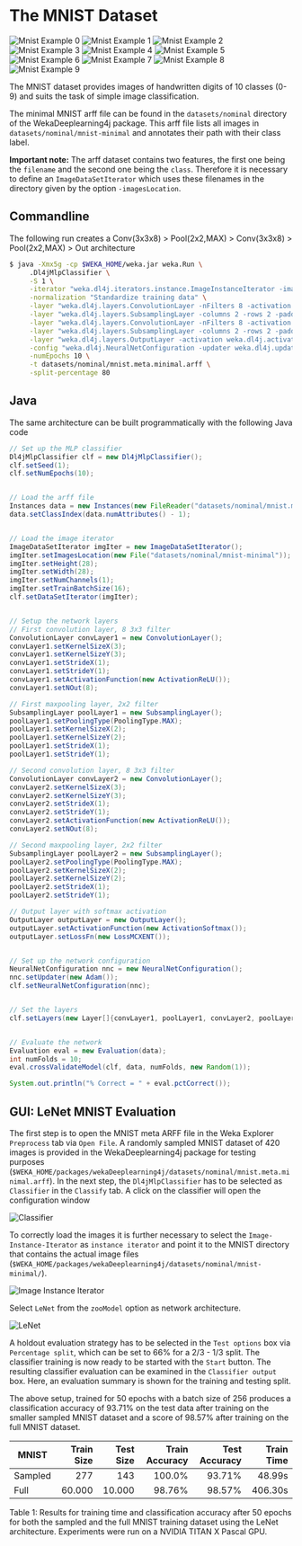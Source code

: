 # The MNIST Dataset
  
![Mnist Example 0](../img/mnist/img_11854_0.jpg)
![Mnist Example 1](../img/mnist/img_11253_1.jpg)
![Mnist Example 2](../img/mnist/img_10320_2.jpg)
![Mnist Example 3](../img/mnist/img_10324_3.jpg)
![Mnist Example 4](../img/mnist/img_40694_4.jpg)
![Mnist Example 5](../img/mnist/img_10596_5.jpg)
![Mnist Example 6](../img/mnist/img_19625_6.jpg)
![Mnist Example 7](../img/mnist/img_12452_7.jpg)
![Mnist Example 8](../img/mnist/img_10828_8.jpg)
![Mnist Example 9](../img/mnist/img_10239_9.jpg)



The MNIST dataset provides images of handwritten digits of 10 classes (0-9) and suits the task of simple image classification. 

The minimal MNIST arff file can be found in the `datasets/nominal` directory of the WekaDeeplearning4j package. This arff file lists all images in `datasets/nominal/mnist-minimal` and annotates their path with their class label.

**Important note:** The arff dataset contains two features, the first one being the `filename` and the second one being the `class`. Therefore it is necessary to define an `ImageDataSetIterator` which uses these filenames in the directory given by the option `-imagesLocation`.

## Commandline
The following run creates a Conv(3x3x8) > Pool(2x2,MAX) > Conv(3x3x8) > Pool(2x2,MAX) > Out architecture
```bash
$ java -Xmx5g -cp $WEKA_HOME/weka.jar weka.Run \
     .Dl4jMlpClassifier \
     -S 1 \
     -iterator "weka.dl4j.iterators.instance.ImageInstanceIterator -imagesLocation datasets/nominal/mnist-minimal -numChannels 1 -height 28 -width 28 -bs 16" \
     -normalization "Standardize training data" \
     -layer "weka.dl4j.layers.ConvolutionLayer -nFilters 8 -activation weka.dl4j.activations.ActivationReLU -columns 3 -rows 3 -paddingX 0 -paddingY 0 -strideX 1 -strideY 1" \
     -layer "weka.dl4j.layers.SubsamplingLayer -columns 2 -rows 2 -paddingX 0 -paddingY 0 -poolingType MAX -strideX 1 -strideY 1" \
     -layer "weka.dl4j.layers.ConvolutionLayer -nFilters 8 -activation weka.dl4j.activations.ActivationReLU -columns 3 -rows 3 -paddingX 0 -paddingY 0 -strideX 1 -strideY 1" \
     -layer "weka.dl4j.layers.SubsamplingLayer -columns 2 -rows 2 -paddingX 0 -paddingY 0 -poolingType MAX -strideX 1 -strideY 1" \
     -layer "weka.dl4j.layers.OutputLayer -activation weka.dl4j.activations.ActivationSoftmax -lossFn weka.dl4j.lossfunctions.LossMCXENT" \
     -config "weka.dl4j.NeuralNetConfiguration -updater weka.dl4j.updater.Adam" \
     -numEpochs 10 \
     -t datasets/nominal/mnist.meta.minimal.arff \
     -split-percentage 80
```

## Java
The same architecture can be built programmatically with the following Java code

```java
// Set up the MLP classifier
Dl4jMlpClassifier clf = new Dl4jMlpClassifier();
clf.setSeed(1);
clf.setNumEpochs(10);


// Load the arff file
Instances data = new Instances(new FileReader("datasets/nominal/mnist.meta.minimal.arff"));
data.setClassIndex(data.numAttributes() - 1);


// Load the image iterator
ImageDataSetIterator imgIter = new ImageDataSetIterator();
imgIter.setImagesLocation(new File("datasets/nominal/mnist-minimal"));
imgIter.setHeight(28);
imgIter.setWidth(28);
imgIter.setNumChannels(1);
imgIter.setTrainBatchSize(16);
clf.setDataSetIterator(imgIter);


// Setup the network layers
// First convolution layer, 8 3x3 filter 
ConvolutionLayer convLayer1 = new ConvolutionLayer();
convLayer1.setKernelSizeX(3);
convLayer1.setKernelSizeY(3);
convLayer1.setStrideX(1);
convLayer1.setStrideY(1);
convLayer1.setActivationFunction(new ActivationReLU());
convLayer1.setNOut(8);

// First maxpooling layer, 2x2 filter
SubsamplingLayer poolLayer1 = new SubsamplingLayer();
poolLayer1.setPoolingType(PoolingType.MAX);
poolLayer1.setKernelSizeX(2);
poolLayer1.setKernelSizeY(2);
poolLayer1.setStrideX(1);
poolLayer1.setStrideY(1);

// Second convolution layer, 8 3x3 filter
ConvolutionLayer convLayer2 = new ConvolutionLayer();
convLayer2.setKernelSizeX(3);
convLayer2.setKernelSizeY(3);
convLayer2.setStrideX(1);
convLayer2.setStrideY(1);
convLayer2.setActivationFunction(new ActivationReLU());
convLayer2.setNOut(8);

// Second maxpooling layer, 2x2 filter
SubsamplingLayer poolLayer2 = new SubsamplingLayer();
poolLayer2.setPoolingType(PoolingType.MAX);
poolLayer2.setKernelSizeX(2);
poolLayer2.setKernelSizeY(2);
poolLayer2.setStrideX(1);
poolLayer2.setStrideY(1);

// Output layer with softmax activation
OutputLayer outputLayer = new OutputLayer();
outputLayer.setActivationFunction(new ActivationSoftmax());
outputLayer.setLossFn(new LossMCXENT());


// Set up the network configuration
NeuralNetConfiguration nnc = new NeuralNetConfiguration();
nnc.setUpdater(new Adam());
clf.setNeuralNetConfiguration(nnc);


// Set the layers
clf.setLayers(new Layer[]{convLayer1, poolLayer1, convLayer2, poolLayer2, outputLayer});


// Evaluate the network
Evaluation eval = new Evaluation(data);
int numFolds = 10;
eval.crossValidateModel(clf, data, numFolds, new Random(1));

System.out.println("% Correct = " + eval.pctCorrect());
```

## GUI: LeNet MNIST Evaluation


The first step is to open the MNIST meta ARFF file in the Weka Explorer `Preprocess` tab via `Open File`. A randomly sampled MNIST dataset of 420 images is provided in the WekaDeeplearning4j package for testing purposes (`$WEKA_HOME/packages/wekaDeeplearning4j/datasets/nominal/mnist.meta.minimal.arff`). In the next step, the `Dl4jMlpClassifier` has to be selected as `Classifier` in the `Classify` tab. A click on the classifier will open the configuration window

![Classifier](../img/gui/mlp-classifier.png)

To correctly load the images it is further necessary to select the `Image-Instance-Iterator` as `instance iterator` and point it to the MNIST directory that contains the actual image files (`$WEKA_HOME/packages/wekaDeeplearning4j/datasets/nominal/mnist-minimal/`). 

![Image Instance Iterator](../img/gui/image-instance-iterator.png)

Select `LeNet` from the `zooModel` option as network architecture. 

![LeNet](../img/gui/layer-array.png)

A holdout evaluation strategy has to be selected in the `Test options` box via `Percentage split`, which can be set to 66% for a 2/3 - 1/3 split. The classifier training is now ready to be started with the `Start` button. The resulting classifier evaluation can be examined in the `Classifier output` box. Here, an evaluation summary is shown for the training and testing split. 

The above setup, trained for 50 epochs with a batch size of 256 produces a classification accuracy of 93.71% on the test data after training on the smaller sampled MNIST dataset and a score of 98.57% after training on the full MNIST dataset.

| MNIST   |  Train Size |  Test Size |  Train Accuracy |  Test Accuracy | Train Time      |
| -----   | ----------: | ---------: | --------------: | -------------: | --------------: |
| Sampled |         277 |        143 |          100.0% |         93.71% | 48.99s          |
| Full    |      60.000 |     10.000 |          98.76% |         98.57% | 406.30s         |

Table 1: Results for training time and classification accuracy after 50 epochs for both the sampled and the full MNIST training dataset using the LeNet architecture. Experiments were run on a NVIDIA TITAN X Pascal GPU.
